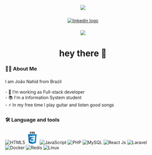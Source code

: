 <div align="center">
  <img height="150" src="https://media.giphy.com/media/M9gbBd9nbDrOTu1Mqx/giphy.gif"  />
</div>

###

<div align="center">
  <a href="https://www.linkedin.com/in/joao-nahid/" target="_blank"><img src="https://img.shields.io/static/v1?message=LinkedIn&logo=linkedin&label=&color=0077B5&logoColor=white&labelColor=&style=for-the-badge" height="25" alt="linkedin logo"  /></a>
</div>

###

<div align="center">
  <img src="https://visitor-badge.laobi.icu/badge?page_id=maurodesouza.maurodesouza&"  />
</div>

###

<h1 align="center">hey there 👋</h1>

###

<h3 align="left">👩‍💻  About Me</h3>

###

<p align="left">I am João Nahid from Brazil<br><br>- 🔭 I’m working as Full-stack developer<br>- 📚 I'm a Information System student<br>- ⚡ In my free time I play guitar and listen good songs</p>

###

<h3 align="left">🛠 Language and tools</h3>

###

<div align="left">

  <img src="https://cdn.jsdelivr.net/gh/devicons/devicon/icons/html5/html5-plain.svg" height="40" alt="HTML5"  />
  <img src="https://raw.githubusercontent.com/devicons/devicon/master/icons/css3/css3-original-wordmark.svg" alt="CSS" width="40" height="40"/>
  <img src="https://cdn.jsdelivr.net/gh/devicons/devicon/icons/javascript/javascript-plain.svg" height="40" alt="JavaScript"  />
  <img src="https://cdn.jsdelivr.net/gh/devicons/devicon/icons/php/php-original.svg" height="40" alt="PHP"  />
  <img src="https://cdn.jsdelivr.net/gh/devicons/devicon/icons/mysql/mysql-original-wordmark.svg" height="40" alt="MySQL"  />
  <img src="https://cdn.jsdelivr.net/gh/devicons/devicon/icons/react/react-original.svg" height="40" alt="React Js"  />
  <img src="https://cdn.jsdelivr.net/gh/devicons/devicon/icons/laravel/laravel-original.svg" height="40" alt="Laravel"  />
  <img src="https://cdn.jsdelivr.net/gh/devicons/devicon/icons/docker/docker-plain-wordmark.svg" height="40" alt="Docker"  />
  <img src="https://cdn.jsdelivr.net/gh/devicons/devicon/icons/redis/redis-plain-wordmark.svg" height="40" alt="Redis"  />
  <img src="https://cdn.jsdelivr.net/gh/devicons/devicon/icons/linux/linux-original.svg" height="40" alt="Linux"  />
</div>

###
